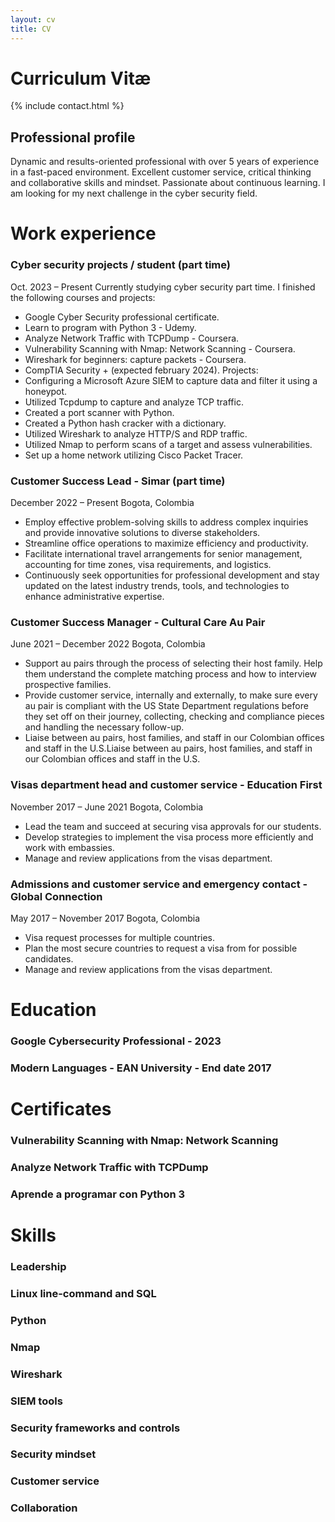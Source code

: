 ```yaml
---
layout: cv
title: CV
---
```


# Curriculum Vitæ

{% include contact.html %}

## Professional profile

Dynamic and results-oriented professional with over 5 years of experience in a fast-paced environment. Excellent customer service, critical thinking and collaborative skills and mindset. Passionate about continuous learning. I am looking for my next challenge in the cyber security field.

# Work experience

### Cyber security projects / student (part time)
Oct. 2023 – Present
Currently studying cyber security part time. I finished the following courses and projects:
* Google Cyber Security professional certificate.
* Learn to program with Python 3 - Udemy.
* Analyze Network Traffic with TCPDump - Coursera.
* Vulnerability Scanning with Nmap: Network Scanning - Coursera.
* Wireshark for beginners: capture packets - Coursera.
* CompTIA Security + (expected february 2024).
Projects:
* Configuring a Microsoft Azure SIEM to capture data and filter it using a honeypot.
* Utilized Tcpdump to capture and analyze TCP traffic.
* Created a port scanner with Python.
* Created a Python hash cracker with a dictionary.
* Utilized Wireshark to analyze HTTP/S and RDP traffic.
* Utilized Nmap to perform scans of a target and assess vulnerabilities.
* Set up a home network utilizing Cisco Packet Tracer.

### Customer Success Lead - Simar (part time)
December 2022 – Present
	Bogota, Colombia
* Employ effective problem-solving skills to address complex inquiries and provide innovative solutions to diverse stakeholders.
* Streamline office operations to maximize efficiency and productivity.
* Facilitate international travel arrangements for senior management, accounting for time zones, visa requirements, and logistics.
* Continuously seek opportunities for professional development and stay updated on the latest industry trends, tools, and technologies to enhance administrative expertise.

### Customer Success Manager - Cultural Care Au Pair
June 2021 – December 2022
	Bogota, Colombia
* Support au pairs through the process of selecting their host family. Help them understand the complete matching process and how to interview prospective families.
* Provide customer service, internally and externally, to make sure every au pair is compliant with the US State Department regulations before they set off on their journey, collecting, checking and compliance pieces and handling the necessary follow-up.
* Liaise between au pairs, host families, and staff in our Colombian offices and staff in the U.S.Liaise between au pairs, host families, and staff in our Colombian offices and staff in the U.S.

### Visas department head and customer service - Education First
November 2017 – June 2021
	Bogota, Colombia
* Lead the team and succeed at securing visa approvals for our students.
* Develop strategies to implement the visa process more efficiently and work with embassies.
* Manage and review applications from the visas department.

### Admissions and customer service and emergency contact - Global Connection
May 2017 – November 2017
	Bogota, Colombia
* Visa request processes for multiple countries.
* Plan the most secure countries to request a visa from for possible candidates.
* Manage and review applications from the visas department.
  
# Education
### Google Cybersecurity Professional - 2023
### Modern Languages - EAN University - End date 2017

# Certificates
### Vulnerability Scanning with Nmap: Network Scanning
### Analyze Network Traffic with TCPDump
### Aprende a programar con Python 3

# Skills
### Leadership
### Linux line-command and SQL
### Python
### Nmap
### Wireshark
### SIEM tools
### Security frameworks and controls
### Security mindset
### Customer service
### Collaboration
